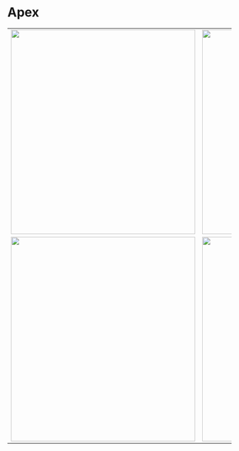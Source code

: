 # Apex

<table>
  <tr>
    <td valign="top">
      <img src="https://user-images.githubusercontent.com/64171964/193493548-db2f8c5d-07e9-496e-9dcb-670f58cbf597.PNG" width="414" height="460">
    </td>
    <td valign="top">
      <img src="https://user-images.githubusercontent.com/64171964/193493574-95cb3985-af2d-4750-af02-5615a4b91cca.PNG" width="414" height="460">
    </td>
    <td valign="top">
      <img src="https://user-images.githubusercontent.com/64171964/193493601-a209c813-87bf-411a-882a-0c4f6d23fe8f.PNG" width="414" height="460">
    </td>
    <td valign="top">
      <img src="https://user-images.githubusercontent.com/64171964/193493620-8f6911a1-f224-4e7c-bc07-d4154995bdb2.PNG" width="414" height="460">
    </td>
  </tr>
  <tr>
    <td valign="top">
      <img src="https://user-images.githubusercontent.com/64171964/193493648-71496ac4-0af6-43cd-95d0-e44c12639374.PNG" width="414" height="460">
    </td>
    <td valign="top">
      <img src="https://user-images.githubusercontent.com/64171964/193493681-822e1e66-d207-4412-8b1c-72864009f417.PNG" width="414" height="460">
    </td>
    <td valign="top">
      <img src="https://user-images.githubusercontent.com/64171964/193493708-a20d9ca7-2c98-4cfc-a62a-b557e8af5eea.PNG" width="414" height="460">
    </td>
  </tr>
</table>
